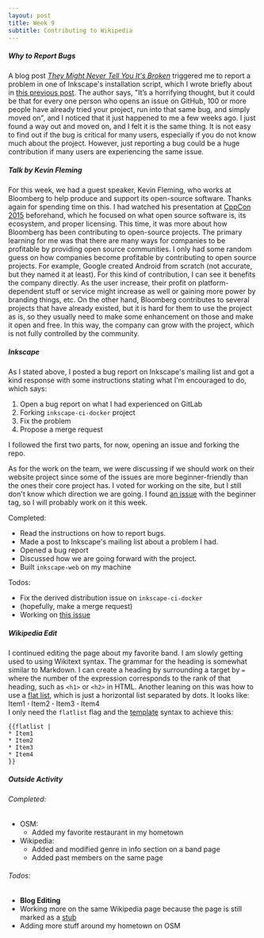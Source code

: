 ```yaml
---
layout: post
title: Week 9
subtitle: Contributing to Wikipedia
---
```



##### Why to Report Bugs
A blog post *[They Might Never Tell You It's Broken][WHY_TO_REPORT_BUGS]*
triggered me to report a problem in one of Inkscape's installation script, which 
I wrote briefly about in [this previous post][WEEK7]. The author says, "It’s a 
horrifying thought, but it could be that for every one person who opens an issue 
on GitHub, 100 or more people have already tried your project, run into that 
same bug, and simply moved on", and I noticed that it just happened to me a few
weeks ago. I just found a way out and moved on, and I felt it is the same thing.
It is not easy to find out if the bug is critical for many users, especially if
you do not know much about the project. However, just reporting a bug could be a
huge contribution if many users are experiencing the same issue.


##### Talk by Kevin Fleming
For this week, we had a guest speaker, Kevin Fleming, who works at Bloomberg to 
help produce and support its open-source software. Thanks again for spending 
time on this. I had watched his presentation at [CppCon 2015][CPP_CON] 
beforehand, which he focused on what open source software is, its ecosystem, 
and proper licensing. This time, it was more about how Bloomberg has 
been contributing to open-source projects. The primary learning for me was that
there are many ways for companies to be profitable by providing open source 
communities. I only had some random guess on how companies become profitable by 
contributing to open source projects. For example, Google created Android from 
scratch (not accurate, but they named it at least). For this kind of 
contribution, I can see it benefits the company directly. As the user 
increase, their profit on platform-dependent stuff or service might increase as 
well or gaining more power by branding things, etc. On the other hand, Bloomberg
contributes to several projects that have already existed, but it is hard for 
them to use the project as is, so they usually need to make some enhancement on 
those and make it open and free. In this way, the company can grow with the 
project, which is not fully controlled by the community.


##### Inkscape
As I stated above, I posted a bug report on Inkscape's mailing list and got a
kind response with some instructions stating what I'm encouraged to do, which
says:
1. Open a bug report on what I had experienced on GitLab
1. Forking `inkscape-ci-docker` project
1. Fix the problem
1. Propose a merge request

I followed the first two parts, for now, opening an issue and forking the repo.

As for the work on the team, we were discussing if we should work on 
their website project since some of the issues are more beginner-friendly than 
the ones their core project has. I voted for working on the site, but I still 
don't know which direction we are going. I found [an issue][issue_472] with the
beginner tag, so I will probably work on it this week.

Completed:
- Read the instructions on how to report bugs.
- Made a post to Inkscape's mailing list about a problem I had.
- Opened a bug report
- Discussed how we are going forward with the project.
- Built `inkscape-web` on my machine

Todos:
- Fix the derived distribution issue on `inkscape-ci-docker`
- (hopefully, make a merge request)
- Working on [this issue][issue_472]


##### Wikipedia Edit
I continued editing the page about my favorite band. I am slowly getting used
to using Wikitext syntax. The grammar for the heading is somewhat similar to
Markdown. I can create a heading by surrounding a target by `=` where the number
of the expression corresponds to the rank of that heading, such as `<h1>` or 
`<h2>` in HTML. Another leaning on this was how to use a [flat list][FLAT_LIST], 
which is just a horizontal list separated by dots. It looks like:  
Item1 **&#183;** Item2 **&#183;** Item3 **&#183;** Item4  
I only need the `flatlist` flag and the [template][TEMPLATE] syntax to
achieve this:
```wikitext
{{flatlist |
* Item1 
* Item2 
* Item3 
* Item4 
}}
```


##### Outside Activity
###### Completed:
- OSM:
  - Added my favorite restaurant in my hometown
- Wikipedia:
  - Added and modified genre in info section on a band page
  - Added past members on the same page 

###### Todos:
- **Blog Editing**
- Working more on the same Wikipedia page because the page is still marked as
a [stub][STUB]
- Adding more stuff around my hometown on OSM
  

[WHY_TO_REPORT_BUGS]: https://pointersgonewild.com/2019/11/02/they-might-never-tell-you-its-broken/
[CPP_CON]: https://www.youtube.com/watch?v=n2GhS-u-5FA
[FLAT_LIST]: https://en.wikipedia.org/wiki/Template:Flatlist
[TEMPLATE]: https://en.wikipedia.org/wiki/Wikipedia:Transclusion
[ISSUE_472]: https://gitlab.com/inkscape/inkscape-web/-/issues/472
[WEEK7]: https://hunter-college-ossd-spr-2020.github.io/Ks5810-weekly/week06/
[STUB]: https://en.wikipedia.org/wiki/Wikipedia:Stub